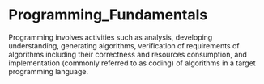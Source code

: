 # Programming_Fundamentals
Programming involves activities such as analysis, developing understanding, generating algorithms, verification of requirements of algorithms including their correctness and resources consumption, and implementation (commonly referred to as coding) of algorithms in a target programming language.
